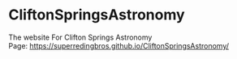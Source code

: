 # CliftonSpringsAstronomy
The website For Clifton Springs Astronomy <br>
Page:
https://superredingbros.github.io/CliftonSpringsAstronomy/
